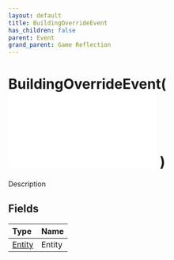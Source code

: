 ```yaml
---
layout: default
title: BuildingOverrideEvent
has_children: false
parent: Event
grand_parent: Game Reflection
---
```

# BuildingOverrideEvent( ![ EntityEventBase ](/game-reflection/events/entity_event_base.md) )
Description 

## Fields
| Type | Name |
|:-------------|:--------------|
| [Entity](/game-reflection/classes/entity.md) | Entity |
